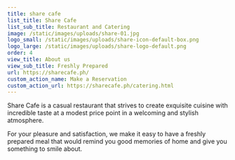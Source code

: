 ```yaml
---
title: share cafe
list_title: Share Cafe
list_sub_title: Restaurant and Catering
image: /static/images/uploads/share-01.jpg
logo_small: /static/images/uploads/share-icon-default-box.png
logo_large: /static/images/uploads/share-logo-default.png
order: 4
view_title: About us
view_sub_title: Freshly Prepared
url: https://sharecafe.ph/
custom_action_name: Make a Reservation
custom_action_url: https://sharecafe.ph/catering.html
---
```

Share Cafe is a casual restaurant that strives to create exquisite cuisine with incredible taste at a modest price point in a welcoming and stylish atmosphere.

For your pleasure and satisfaction, we make it easy to have a freshly prepared meal that would remind you good memories of home and give you something to smile about.
